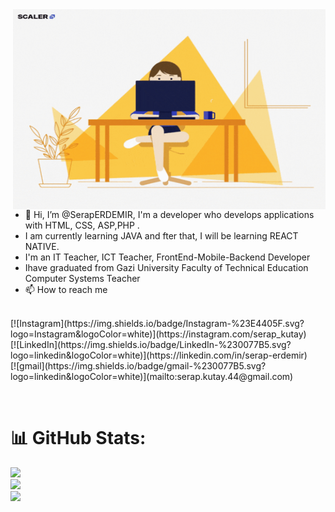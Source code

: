 <img align="right" alt="GIF" src="giphy.gif" width="500" height="320" />

- 👋 Hi, I’m @SerapERDEMIR, I'm a developer who develops applications with HTML, CSS, ASP,PHP .
- I am currently learning JAVA and fter that, I will be learning REACT NATIVE.
- I'm an IT Teacher, ICT Teacher, FrontEnd-Mobile-Backend Developer 
- Ihave graduated from Gazi University Faculty of Technical Education Computer Systems Teacher
- 📫 How to reach me
<br />
[![Instagram](https://img.shields.io/badge/Instagram-%23E4405F.svg?logo=Instagram&logoColor=white)](https://instagram.com/serap_kutay)
<br />
[![LinkedIn](https://img.shields.io/badge/LinkedIn-%230077B5.svg?logo=linkedin&logoColor=white)](https://linkedin.com/in/serap-erdemir) 
<br />
[![gmail](https://img.shields.io/badge/gmail-%230077B5.svg?logo=linkedin&logoColor=white)](mailto:serap.kutay.44@gmail.com)

[instagram]: https://www.instagram.com/serap_kutay
[linkedin]: https://www.linkedin.com/in/serap-erdemir/
[gmail]: mailto:serap.kutay.44@gmail.com
<br />

# 📊 GitHub Stats:
![](https://github-readme-stats.vercel.app/api?username=Melkitaulamunn&theme=default&hide_border=false&include_all_commits=false&count_private=false)<br/>
![](https://github-readme-streak-stats.herokuapp.com/?user=Melkitaulamunn&theme=default&hide_border=false)<br/>
![](https://github-readme-stats.vercel.app/api/top-langs/?username=Melkitaulamunn&theme=default&hide_border=false&include_all_commits=false&count_private=false&layout=compact)




